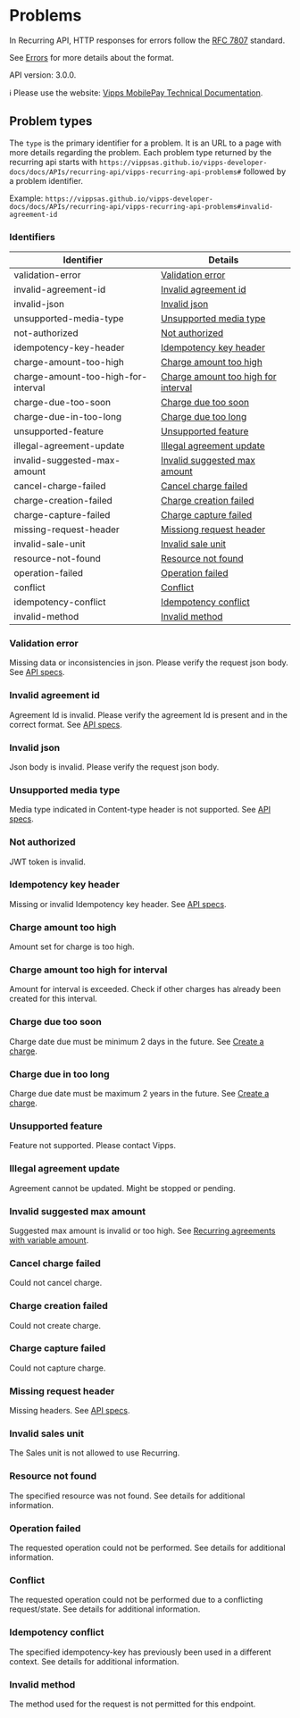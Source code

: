 <!-- START_METADATA
---
title: Problem types
sidebar_label: Problem types
sidebar_position: 90
description: Problem types for the Recurring API can be found here.
pagination_next: null
pagination_prev: null
---
END_METADATA -->

# Problems

In Recurring API, HTTP responses for errors follow the [RFC 7807](https://www.rfc-editor.org/rfc/rfc7807) standard.

See [Errors](https://developer.vippsmobilepay.com/docs/vipps-developers/common-topics/errors) for more details about the format.

API version: 3.0.0.

<!-- START_COMMENT -->

ℹ️ Please use the website:
[Vipps MobilePay Technical Documentation](https://developer.vippsmobilepay.com/docs/APIs/recurring-api).

<!-- END_COMMENT -->

## Problem types

The `type` is the primary identifier for a problem. It is an URL to a page with more details regarding the problem. 
Each problem type returned by the recurring api starts with `https://vippsas.github.io/vipps-developer-docs/docs/APIs/recurring-api/vipps-recurring-api-problems#` followed by a problem identifier. 

Example: `https://vippsas.github.io/vipps-developer-docs/docs/APIs/recurring-api/vipps-recurring-api-problems#invalid-agreement-id`

### Identifiers

| Identifier                          | Details                                                                     |
|-------------------------------------|-----------------------------------------------------------------------------|
| validation-error                    | [Validation error](#validation-error)                                       |
| invalid-agreement-id                | [Invalid agreement id](#invalid-agreement-id)                               |
| invalid-json                        | [Invalid json](#invalid-json)                                               |
| unsupported-media-type              | [Unsupported media type](#unsupported-media-type)                           |
| not-authorized                      | [Not authorized](#not-authorized)                                           |
| idempotency-key-header              | [Idempotency key header](#idempotency-key-header)                           |
| charge-amount-too-high              | [Charge amount too high](#charge-amount-too-high)                           |
| charge-amount-too-high-for-interval | [Charge amount too high for interval](#charge-amount-too-high-for-interval) |
| charge-due-too-soon                 | [Charge due too soon](#charge-due-too-soon)                                 |
| charge-due-in-too-long              | [Charge due too long](#charge-due-in-too-long)                              |
| unsupported-feature                 | [Unsupported feature](#unsupported-feature)                                 |
| illegal-agreement-update            | [Illegal agreement update](#illegal-agreement-update)                       |
| invalid-suggested-max-amount        | [Invalid suggested max amount](#invalid-suggested-max-amount)               |
| cancel-charge-failed                | [Cancel charge failed](#cancel-charge-failed)                               |
| charge-creation-failed              | [Charge creation failed](#charge-creation-failed)                           |
| charge-capture-failed               | [Charge capture failed](#charge-capture-failed)                             |
| missing-request-header              | [Missiong request header](#missing-request-header)                          |
| invalid-sale-unit                   | [Invalid sale unit](#invalid-sale-unit)                                     |
| resource-not-found                  | [Resource not found](#resource-not-found)                                   |
| operation-failed                    | [Operation failed](#operation-failed)                                       |
| conflict                            | [Conflict](#conflict)                                                       |
| idempotency-conflict                | [Idempotency conflict](#idempotency-conflict)                               |
| invalid-method                      | [Invalid method](#invalid-method)                                           |

### Validation error

Missing data or inconsistencies in json. Please verify the request json body.
See [API specs](https://developer.vippsmobilepay.com/api/recurring).

### Invalid agreement id

Agreement Id is invalid. Please verify the agreement Id is present and in the correct format.
See [API specs](https://developer.vippsmobilepay.com/api/recurring).

### Invalid json

Json body is invalid. Please verify the request json body.

### Unsupported media type

Media type indicated in Content-type header is not supported.
See [API specs](https://developer.vippsmobilepay.com/api/recurring).

### Not authorized

JWT token is invalid.

### Idempotency key header

Missing or invalid Idempotency key header.
See [API specs](https://developer.vippsmobilepay.com/api/recurring).

### Charge amount too high

Amount set for charge is too high.

### Charge amount too high for interval

Amount for interval is exceeded. Check if other charges has already been created for this interval.

### Charge due too soon

Charge date due must be minimum 2 days in the future.
See [Create a charge](https://developer.vippsmobilepay.com/docs/APIs/recurring-api/vipps-recurring-api#create-a-charge).

### Charge due in too long

Charge due date must be maximum 2 years in the future.
See [Create a charge](https://developer.vippsmobilepay.com/docs/APIs/recurring-api/vipps-recurring-api#create-a-charge).

### Unsupported feature

Feature not supported. Please contact Vipps.

### Illegal agreement update

Agreement cannot be updated. Might be stopped or pending.

### Invalid suggested max amount

Suggested max amount is invalid or too high.
See [Recurring agreements with variable amount](https://developer.vippsmobilepay.com/docs/APIs/recurring-api/vipps-recurring-api#recurring-agreements-with-variable-amount).

### Cancel charge failed

Could not cancel charge.

### Charge creation failed

Could not create charge.

### Charge capture failed

Could not capture charge.

### Missing request header

Missing headers. See [API specs](https://developer.vippsmobilepay.com/api/recurring).

### Invalid sales unit
The Sales unit is not allowed to use Recurring.

[update-agreement-patch-endpoint]: https://developer.vippsmobilepay.com/api/recurring#tag/Agreement-v3-endpoints/operation/UpdateAgreementPatchV3

### Resource not found
The specified resource was not found. See details for additional information.

### Operation failed
The requested operation could not be performed. See details for additional information.

### Conflict
The requested operation could not be performed due to a conflicting request/state. See details for additional information.

### Idempotency conflict
The specified idempotency-key has previously been used in a different context. See details for additional information.

### Invalid method
The method used for the request is not permitted for this endpoint.